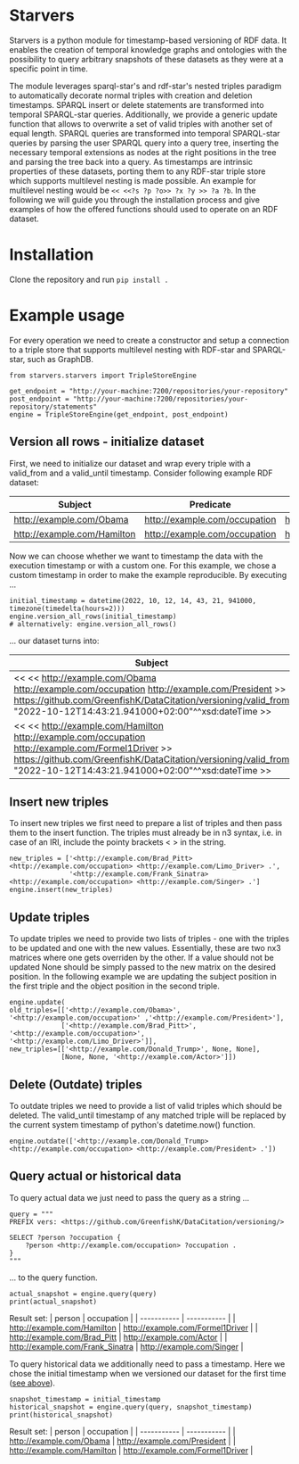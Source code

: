 # Starvers
Starvers is a python module for timestamp-based versioning of RDF data. It enables the creation of temporal knowledge graphs and ontologies with the possibility to query arbitrary snapshots of these datasets as they were at a specific point in time. 

The module leverages sparql-star's and rdf-star's nested triples paradigm to automatically decorate normal triples with creation and deletion timestamps. SPARQL insert or delete statements are transformed into temporal SPARQL-star queries. Additionally, we provide a generic update function that allows to overwrite a set of valid triples with another set of equal length. SPARQL queries are transformed into temporal SPARQL-star queries by parsing the user SPARQL query into a query tree, inserting the necessary temporal extensions as nodes at the right positions in the tree and parsing the tree back into a query. As timestamps are intrinsic properties of these datasets, porting them to any RDF-star triple store which supports multilevel nesting is made possible. An example for multilevel nesting would be `<< <<?s ?p ?o>> ?x ?y >> ?a ?b`.
In the following we will guide you through the installation process and give examples of how the offered functions should used to operate on an RDF dataset.

# Installation
Clone the repository and run `pip install .` 
# Example usage
For every operation we need to create a constructor and setup a connection to a triple store that supports multilevel nesting with RDF-star and SPARQL-star, such as GraphDB. 

```
from starvers.starvers import TripleStoreEngine

get_endpoint = "http://your-machine:7200/repositories/your-repository"
post_endpoint = "http://your-machine:7200/repositories/your-repository/statements"
engine = TripleStoreEngine(get_endpoint, post_endpoint)

```

## Version all rows - initialize dataset
First, we need to initialize our dataset and wrap every triple with a valid\_from and a valid\_until timestamp. Consider following example RDF dataset:

| Subject      | Predicate | Object |
| ----------- | ----------- | ----------- |
| <http://example.com/Obama> | <http://example.com/occupation> |<http://example.com/President> |
| <http://example.com/Hamilton> | <http://example.com/occupation> | <http://example.com/Formel1Driver> |

Now we can choose whether we want to timestamp the data with the execution timestamp or with a custom one. For this example, we chose a custom timestamp in order to make the example reproducible. By executing ...
```
initial_timestamp = datetime(2022, 10, 12, 14, 43, 21, 941000, timezone(timedelta(hours=2)))
engine.version_all_rows(initial_timestamp)
# alternatively: engine.version_all_rows()
```
... our dataset turns into:

| Subject      | Predicate | Object |
| ----------- | ----------- | ----------- |
| << << <http://example.com/Obama> <http://example.com/occupation> <http://example.com/President> >> https://github.com/GreenfishK/DataCitation/versioning/valid_from "2022-10-12T14:43:21.941000+02:00"^^xsd:dateTime >> | https://github.com/GreenfishK/DataCitation/versioning/valid_until | "9999-12-31T00:00:00.000+02:00"^^xsd:dateTime |
| << << <http://example.com/Hamilton> <http://example.com/occupation> <http://example.com/Formel1Driver> >> https://github.com/GreenfishK/DataCitation/versioning/valid_from "2022-10-12T14:43:21.941000+02:00"^^xsd:dateTime >> | https://github.com/GreenfishK/DataCitation/versioning/valid_until | "9999-12-31T00:00:00.000+02:00"^^xsd:dateTime |

## Insert new triples
To insert new triples we first need to prepare a list of triples and then pass them to the insert function. The triples must already be in n3 syntax, i.e. in case of an IRI, include the pointy brackets < > in the string.

```
new_triples = ['<http://example.com/Brad_Pitt> <http://example.com/occupation> <http://example.com/Limo_Driver> .',
               '<http://example.com/Frank_Sinatra> <http://example.com/occupation> <http://example.com/Singer> .']
engine.insert(new_triples)
```

## Update triples
To update triples we need to provide two lists of triples - one with the triples to be updated and one with the new values. Essentially, these are two nx3 matrices where one gets overriden by the other. If a value should not be updated None should be simply passed to the new matrix on the desired position. In the following example we are updating the subject position in the first triple and the object position in the second triple.

```
engine.update(
old_triples=[['<http://example.com/Obama>', '<http://example.com/occupation>' ,'<http://example.com/President>'],
             ['<http://example.com/Brad_Pitt>', '<http://example.com/occupation>', '<http://example.com/Limo_Driver>']],
new_triples=[['<http://example.com/Donald_Trump>', None, None],
             [None, None, '<http://example.com/Actor>']])

```

## Delete (Outdate) triples
To outdate triples we need to provide a list of valid triples which should be deleted. The valid_until timestamp of any matched triple will be replaced by the current system timestamp of python's datetime.now() function.
```
engine.outdate(['<http://example.com/Donald_Trump> <http://example.com/occupation> <http://example.com/President> .'])
```


## Query actual or historical data
To query actual data we just need to pass the query as a string ... 

```
query = """
PREFIX vers: <https://github.com/GreenfishK/DataCitation/versioning/>

SELECT ?person ?occupation {
    ?person <http://example.com/occupation> ?occupation .
}
"""
```
... to the query function. 
```
actual_snapshot = engine.query(query)
print(actual_snapshot)
```
Result set:
| person       | occupation |
| ----------- |  ----------- |
| <http://example.com/Hamilton> | <http://example.com/Formel1Driver> |
| <http://example.com/Brad_Pitt> | <http://example.com/Actor> |
| <http://example.com/Frank_Sinatra> | <http://example.com/Singer> |

To query historical data we additionally need to pass a timestamp. Here we chose the initial timestamp when we versioned our dataset for the first time ([see above](#version-all-rows---initialize-dataset)).
```
snapshot_timestamp = initial_timestamp
historical_snapshot = engine.query(query, snapshot_timestamp)
print(historical_snapshot)
```
Result set:
| person       | occupation |
| ----------- |  ----------- |
| <http://example.com/Obama> | <http://example.com/President> |
| <http://example.com/Hamilton> | <http://example.com/Formel1Driver> |
